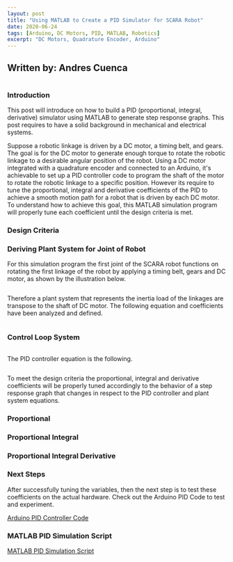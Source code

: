 ```yaml
---
layout: post
title: "Using MATLAB to Create a PID Simulator for SCARA Robot"
date: 2020-06-24
tags: [Arduino, DC Motors, PID, MATLAB, Robotics]
excerpt: "DC Motors, Quadrature Encoder, Arduino"
---
```


## Written by: Andres Cuenca

<img src="{{ site.url }}{{ site.baseurl }}/images/industry-logos/matlab-logo.jpg" alt="">

### Introduction

This post will introduce on how to build a PID (proportional, integral, derivative) simulator using MATLAB to generate
step response graphs. This post requires to have a solid background in mechanical and electrical systems.


Suppose a robotic linkage is driven by a DC motor, a timing belt, and gears. The goal is for the
DC motor to generate enough torque to rotate the robotic linkage to a desirable
angular position of the robot. Using a DC motor integrated with a quadrature encoder and connected to an Arduino,
it's achievable to set up a PID controller code to program the shaft of the motor to rotate the robotic linkage to a
specific position. However its require to tune the proportional, integral and derivative coefficients of the PID to achieve
a smooth motion path for a robot that is driven by each DC motor. To understand how to achieve this goal,
this MATLAB simulation program will properly tune each coefficient until the design criteria is met.

### Design Criteria



### Deriving Plant System for Joint of Robot

For this simulation program the first joint of the SCARA robot functions on rotating the first linkage of the robot by applying a timing belt, gears and DC motor,
as shown by the illustration below.

<img src="{{ site.url }}{{ site.baseurl }}/images/SCARA_Robot1.jpg" alt="">


Therefore a plant system that represents the inertia load of the linkages are transpose to the shaft of DC motor.
The following equation and coefficients have been analyzed and defined.

<img src="{{ site.url }}{{ site.baseurl }}/images/DCmotor/transfer-eqn.JPG" alt="">

### Control Loop System

<img src="{{ site.url }}{{ site.baseurl }}/images/DCmotor/motor-gear-CL.jpg" alt="">

The PID controller equation is the following.

<img src="{{ site.url }}{{ site.baseurl }}/images/DCmotor/PID-eqn.JPG" alt="">

To meet the design criteria the proportional, integral and derivative coefficients will be properly tuned accordingly to the behavior of a step response graph that changes in respect to the PID controller and plant system equations.

### Proportional



### Proportional Integral



### Proportional Integral Derivative



### Next Steps

After successfully tuning the variables, then the next step is to test these coefficients on the actual hardware.
Check out the Arduino PID Code to test and experiment.

[Arduino PID Controller Code](https://github.com/Cuenca-Andres/RoboticsControlsSystem/blob/master/Arduino_PID_Controller_DC-Motor)


### MATLAB PID Simulation Script

[MATLAB PID Simulation Script](https://github.com/Cuenca-Andres/RoboticsControlsSystem/blob/master/SCARA:%20PID-Simulation-Program)
